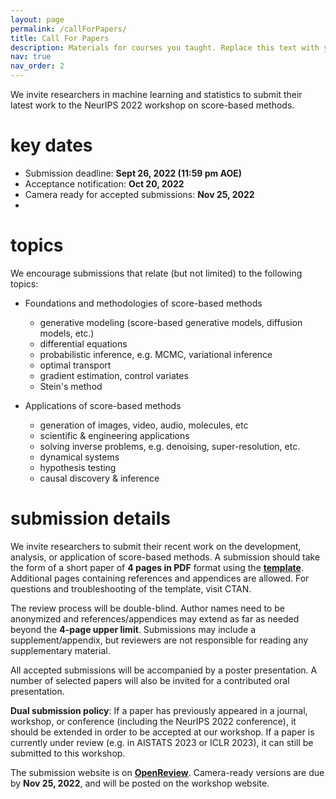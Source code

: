 ```yaml
---
layout: page
permalink: /callForPapers/
title: Call For Papers
description: Materials for courses you taught. Replace this text with your description.
nav: true
nav_order: 2
---
```


We invite researchers in machine learning and statistics to submit their latest work to the NeurIPS 2022 workshop on score-based methods.


# key dates

* Submission deadline: **Sept 26, 2022 (11:59 pm AOE)**
* Acceptance notification: **Oct 20, 2022**
* Camera ready for accepted submissions: **Nov 25, 2022**
* 

# topics

We encourage submissions that relate (but not limited) to the following topics:

* Foundations and methodologies of score-based methods
  * generative modeling (score-based generative models, diffusion models, etc.)
  * differential equations
  * probabilistic inference, e.g. MCMC, variational inference
  * optimal transport
  * gradient estimation, control variates
  * Stein's method

* Applications of score-based methods
  * generation of images, video, audio, molecules, etc
  * scientific & engineering applications
  * solving inverse problems, e.g. denoising, super-resolution, etc.
  * dynamical systems
  * hypothesis testing
  * causal discovery & inference



# submission details

We invite researchers to submit their recent work on the development, analysis, or application of score-based methods. A submission should take the form of a short paper of **4 pages in PDF** format using the **[template](/assets/templates/SBM_template.zip)**. Additional pages containing references and appendices are allowed. For questions and troubleshooting of the template, visit CTAN.

The review process will be double-blind. Author names need to be anonymized and references/appendices may extend as far as needed beyond the **4-page upper limit**. Submissions may include a supplement/appendix, but reviewers are not responsible for reading any supplementary material.

All accepted submissions will be accompanied by a poster presentation. A number of selected papers will also be invited for a contributed oral presentation.

**Dual submission policy**: If a paper has previously appeared in a journal, workshop, or conference (including the NeurIPS 2022 conference), it should be extended in order to be accepted at our workshop. If a paper is currently under review (e.g. in AISTATS 2023 or ICLR 2023), it can still be submitted to this workshop.

The submission website is on **[OpenReview](https://openreview.net/group?id=NeurIPS.cc/2022/Workshop/SBM)**. Camera-ready versions are due by **Nov 25, 2022**, and will be posted on the workshop website.

